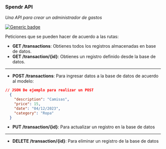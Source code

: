 ### Spendr API
_Una API para crear un administrador de gastos_

[![Generic badge](https://img.shields.io/badge/<SUBJECT>-<STATUS>-<COLOR>.svg)](https://shields.io/)

Peticiones que se pueden hacer de acuerdo a las rutas:

* **GET /transactions**: Obtienes todos los registros almacenadas en base de datos.
* **GET /transaction/{id}**: Obtienes un registro definido desde la base de datos.
---
* **POST /transactions**: Para ingresar datos a la base de datos de acuerdo al modelo:

```JSON
// JSON De ejemplo para realizar un POST
  {
    "description": "Camisas",
    "price": 15,
    "date": "04/12/2023",
    "category": "Ropa"
  }
```
* **PUT /transaction/{id}**: Para actualizar un registro en la base de datos
---
* **DELETE /transaction/{id}**: Para eliminar un registro de la base de datos